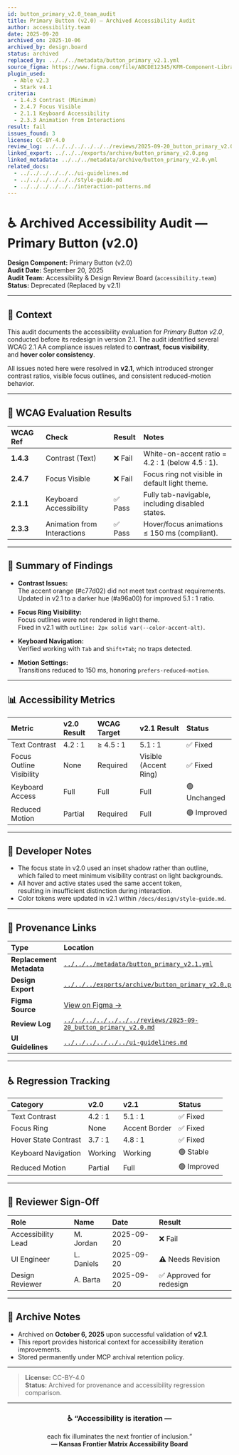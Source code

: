 ```yaml
---
id: button_primary_v2.0_team_audit
title: Primary Button (v2.0) — Archived Accessibility Audit
author: accessibility.team
date: 2025-09-20
archived_on: 2025-10-06
archived_by: design.board
status: archived
replaced_by: ../../../metadata/button_primary_v2.1.yml
source_figma: https://www.figma.com/file/ABCDE12345/KFM-Component-Library?node-id=98%3A150
plugin_used:
  - Able v2.3
  - Stark v4.1
criteria:
  - 1.4.3 Contrast (Minimum)
  - 2.4.7 Focus Visible
  - 2.1.1 Keyboard Accessibility
  - 2.3.3 Animation from Interactions
result: fail
issues_found: 3
license: CC-BY-4.0
review_log: ../../../../../../../reviews/2025-09-20_button_primary_v2.0.md
linked_export: ../../../exports/archive/button_primary_v2.0.png
linked_metadata: ../../../metadata/archive/button_primary_v2.0.yml
related_docs:
  - ../../../../../../ui-guidelines.md
  - ../../../../../../style-guide.md
  - ../../../../../../interaction-patterns.md
---
```


# ♿ Archived Accessibility Audit — Primary Button (v2.0)

**Design Component:** Primary Button (v2.0)  
**Audit Date:** September 20, 2025  
**Audit Team:** Accessibility & Design Review Board (`accessibility.team`)  
**Status:** Deprecated (Replaced by v2.1)  

---

## 🎯 Context

This audit documents the accessibility evaluation for *Primary Button v2.0*,  
conducted before its redesign in version 2.1. The audit identified several  
WCAG 2.1 AA compliance issues related to **contrast**, **focus visibility**,  
and **hover color consistency**.

All issues noted here were resolved in **v2.1**, which introduced stronger  
contrast ratios, visible focus outlines, and consistent reduced-motion behavior.

---

## 🧩 WCAG Evaluation Results

| WCAG Ref | Check | Result | Notes |
|:--|:--|:--|:--|
| **1.4.3** | Contrast (Text) | ❌ Fail | White-on-accent ratio = 4.2 : 1 (below 4.5 : 1). |
| **2.4.7** | Focus Visible | ❌ Fail | Focus ring not visible in default light theme. |
| **2.1.1** | Keyboard Accessibility | ✅ Pass | Fully tab-navigable, including disabled states. |
| **2.3.3** | Animation from Interactions | ✅ Pass | Hover/focus animations ≤ 150 ms (compliant). |

---

## 🧮 Summary of Findings

- **Contrast Issues:**  
  The accent orange (#c77d02) did not meet text contrast requirements.  
  Updated in v2.1 to a darker hue (#a96a00) for improved 5.1 : 1 ratio.

- **Focus Ring Visibility:**  
  Focus outlines were not rendered in light theme.  
  Fixed in v2.1 with `outline: 2px solid var(--color-accent-alt)`.

- **Keyboard Navigation:**  
  Verified working with `Tab` and `Shift+Tab`; no traps detected.  

- **Motion Settings:**  
  Transitions reduced to 150 ms, honoring `prefers-reduced-motion`.  

---

## 📊 Accessibility Metrics

| Metric | v2.0 Result | WCAG Target | v2.1 Result | Status |
|:--|:--|:--|:--|:--|
| Text Contrast | 4.2 : 1 | ≥ 4.5 : 1 | 5.1 : 1 | ✅ Fixed |
| Focus Outline Visibility | None | Required | Visible (Accent Ring) | ✅ Fixed |
| Keyboard Access | Full | Full | Full | 🟢 Unchanged |
| Reduced Motion | Partial | Required | Full | 🟢 Improved |

---

## 🧠 Developer Notes

- The focus state in v2.0 used an inset shadow rather than outline,  
  which failed to meet minimum visibility contrast on light backgrounds.  
- All hover and active states used the same accent token,  
  resulting in insufficient distinction during interaction.  
- Color tokens were updated in v2.1 within `/docs/design/style-guide.md`.  

---

## 🔗 Provenance Links

| Type | Location |
|:--|:--|
| **Replacement Metadata** | [`../../../metadata/button_primary_v2.1.yml`](../../../metadata/button_primary_v2.1.yml) |
| **Design Export** | [`../../../exports/archive/button_primary_v2.0.png`](../../../exports/archive/button_primary_v2.0.png) |
| **Figma Source** | [View on Figma →](https://www.figma.com/file/ABCDE12345/KFM-Component-Library?node-id=98%3A150) |
| **Review Log** | [`../../../../../../../reviews/2025-09-20_button_primary_v2.0.md`](../../../../../../../reviews/2025-09-20_button_primary_v2.0.md) |
| **UI Guidelines** | [`../../../../../../ui-guidelines.md`](../../../../../../ui-guidelines.md) |

---

## ♿ Regression Tracking

| Category | v2.0 | v2.1 | Status |
|:--|:--|:--|:--|
| Text Contrast | 4.2 : 1 | 5.1 : 1 | ✅ Fixed |
| Focus Ring | None | Accent Border | ✅ Fixed |
| Hover State Contrast | 3.7 : 1 | 4.8 : 1 | ✅ Fixed |
| Keyboard Navigation | Working | Working | 🟢 Stable |
| Reduced Motion | Partial | Full | 🟢 Improved |

---

## 🧩 Reviewer Sign-Off

| Role | Name | Date | Result |
|:--|:--|:--|:--|
| Accessibility Lead | M. Jordan | 2025-09-20 | ❌ Fail |
| UI Engineer | L. Daniels | 2025-09-20 | ⚠️ Needs Revision |
| Design Reviewer | A. Barta | 2025-09-20 | ✅ Approved for redesign |

---

## 🧾 Archive Notes

- Archived on **October 6, 2025** upon successful validation of **v2.1**.  
- This report provides historical context for accessibility iteration improvements.  
- Stored permanently under MCP archival retention policy.  

---

> **License:** CC-BY-4.0  
> **Status:** Archived for provenance and accessibility regression comparison.  

---

<div align="center">

### ♿ “Accessibility is iteration —  
each fix illuminates the next frontier of inclusion.”  
**— Kansas Frontier Matrix Accessibility Board**

</div>
